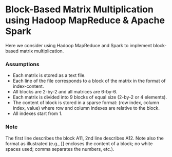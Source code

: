 # Block-Based Matrix Multiplication using Hadoop MapReduce & Apache Spark

Here we consider using Hadoop MapReduce and Spark to implement block-based matrix multiplication. 

### Assumptions
  - Each matrix is stored as a text file. 
  - Each line of the file corresponds to a block of the matrix in the format of index-content. 
  - All blocks are 2-by-2 and all matrices are 6-by-6. 
  - Each matrix is divided into 9 blocks of equal size (2-by-2 or 4 elements). 
  - The content of block is stored in a sparse format: (row index, column index, value) where row and column indexes are relative to the block. 
  - All indexes start from 1.
  
  
  
 ### Note
  The first line describes the block A11, 2nd line describes A12. Note also the format as
illustrated (e.g., [] encloses the content of a block; no white spaces used; comma separates the
numbers, etc.).
  
  
  
